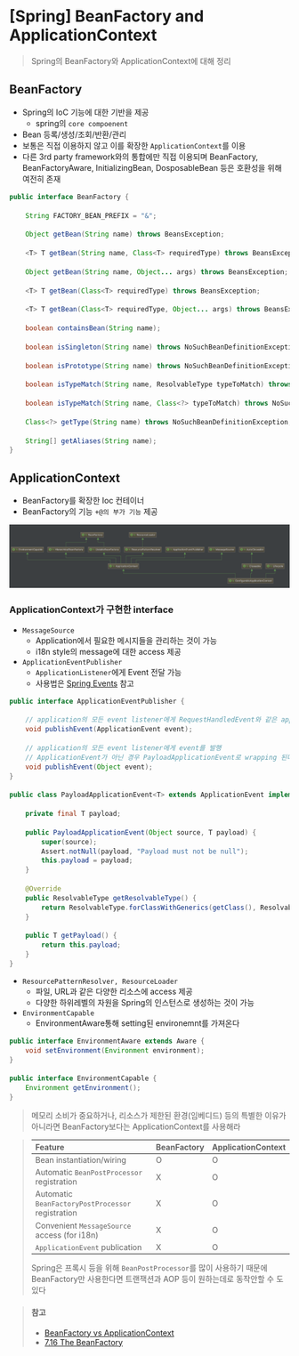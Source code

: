 # [Spring] BeanFactory and ApplicationContext
> Spring의 BeanFactory와 ApplicationContext에 대해 정리


## BeanFactory
* Spring의 IoC 기능에 대한 기반을 제공
   * spring의 `core compoenent`
* Bean 등록/생성/조회/반환/관리
* 보통은 직접 이용하지 않고 이를 확장한 `ApplicationContext`를 이용
* 다른 3rd party framework와의 통합에만 직접 이용되며 BeanFactory, BeanFactoryAware, InitializingBean, DosposableBean 등은 호환성을 위해 여전히 존재

```java
public interface BeanFactory {

	String FACTORY_BEAN_PREFIX = "&";

	Object getBean(String name) throws BeansException;

	<T> T getBean(String name, Class<T> requiredType) throws BeansException;

	Object getBean(String name, Object... args) throws BeansException;

	<T> T getBean(Class<T> requiredType) throws BeansException;	
	
	<T> T getBean(Class<T> requiredType, Object... args) throws BeansException;

	boolean containsBean(String name);

	boolean isSingleton(String name) throws NoSuchBeanDefinitionException;

	boolean isPrototype(String name) throws NoSuchBeanDefinitionException;

	boolean isTypeMatch(String name, ResolvableType typeToMatch) throws NoSuchBeanDefinitionException;

	boolean isTypeMatch(String name, Class<?> typeToMatch) throws NoSuchBeanDefinitionException;

	Class<?> getType(String name) throws NoSuchBeanDefinitionException;

	String[] getAliases(String name);
}
```


## ApplicationContext
* BeanFactory를 확장한 Ioc 컨테이너
* BeanFactory의 기능 `+@의 부가 기능` 제공

<div align="center">
<img src="https://github.com/opklnm102/study/blob/master/spring/images/configurableApplicationContext_hierarchical_structure.png" alt="configurableApplicationContext hierarchical structure"/>
</div>


### ApplicationContext가 구현한 interface

* `MessageSource`
   * Application에서 필요한 메시지들을 관리하는 것이 가능
   * i18n style의 message에 대한 access 제공
* `ApplicationEventPublisher`
   * `ApplicationListener`에게 Event 전달 가능
   * 사용법은 [Spring Events](https://github.com/opklnm102/study/blob/master/spring/spring_events.md) 참고

```java
public interface ApplicationEventPublisher {

	// application의 모든 event listener에게 RequestHandledEvent와 같은 application event를 발행
	void publishEvent(ApplicationEvent event);

	// application의 모든 event listener에게 event를 발행
	// ApplicationEvent가 아닌 경우 PayloadApplicationEvent로 wrapping 된다
	void publishEvent(Object event);
}

public class PayloadApplicationEvent<T> extends ApplicationEvent implements ResolvableTypeProvider {

	private final T payload;

	public PayloadApplicationEvent(Object source, T payload) {
		super(source);
		Assert.notNull(payload, "Payload must not be null");
		this.payload = payload;
	}

	@Override
	public ResolvableType getResolvableType() {
		return ResolvableType.forClassWithGenerics(getClass(), ResolvableType.forInstance(getPayload()));
	}

	public T getPayload() {
		return this.payload;
	}
}
```

* `ResourcePatternResolver, ResourceLoader`
   * 파일, URL과 같은 다양한 리소스에 access 제공
   * 다양한 하위레벨의 자원을 Spring의 인스턴스로 생성하는 것이 가능
* `EnvironmentCapable`
   * EnvironmentAware통해 setting된 environemnt를 가져온다

```java
public interface EnvironmentAware extends Aware {
	void setEnvironment(Environment environment);
}

public interface EnvironmentCapable {
	Environment getEnvironment();
}
```

> 메모리 소비가 중요하거나, 리소스가 제한된 환경(임베디드) 등의 특별한 이유가 아니라면 BeanFactory보다는 ApplicationContext를 사용해라

> | Feature | BeanFactory | ApplicationContext |
> |:--|:--|:--|
> | Bean instantiation/wiring | O | O |
> | Automatic `BeanPostProcessor` registration | X | O |
> | Automatic `BeanFactoryPostProcessor` registration | X | O |
> | Convenient `MessageSource` access (for i18n) | X | O |
> | `ApplicationEvent` publication | X | O |
> 
> Spring은 프록시 등을 위해 `BeanPostProcessor`를 많이 사용하기 때문에 BeanFactory만 사용한다면 트랜잭션과 AOP 등이 원하는데로 동작안할 수 도 있다



> #### 참고
> * [BeanFactory vs ApplicationContext](https://stackoverflow.com/questions/243385/beanfactory-vs-applicationcontext)
> * [7.16 The BeanFactory](https://docs.spring.io/spring/docs/4.3.9.RELEASE/spring-framework-reference/html/beans.html#beans-beanfactory)

